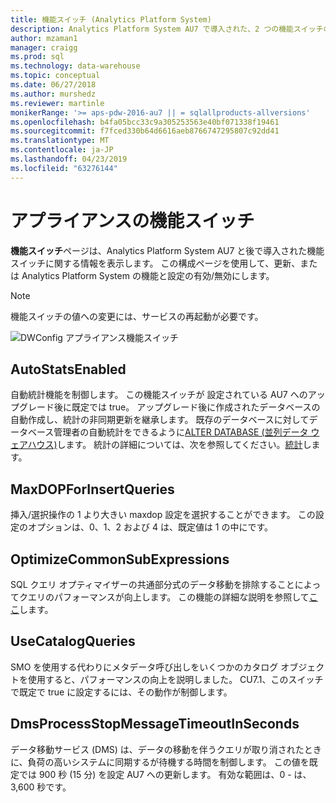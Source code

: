 ```yaml
---
title: 機能スイッチ (Analytics Platform System)
description: Analytics Platform System AU7 で導入された、2 つの機能スイッチの詳細情報を表示します。
author: mzaman1
manager: craigg
ms.prod: sql
ms.technology: data-warehouse
ms.topic: conceptual
ms.date: 06/27/2018
ms.author: murshedz
ms.reviewer: martinle
monikerRange: '>= aps-pdw-2016-au7 || = sqlallproducts-allversions'
ms.openlocfilehash: b4fa05bcc33c9a305253563e40bf071338f19461
ms.sourcegitcommit: f7fced330b64d6616aeb8766747295807c92dd41
ms.translationtype: MT
ms.contentlocale: ja-JP
ms.lasthandoff: 04/23/2019
ms.locfileid: "63276144"
---
```

# <a name="appliance-feature-switches"></a>アプライアンスの機能スイッチ

**機能スイッチ**ページは、Analytics Platform System AU7 と後で導入された機能スイッチに関する情報を表示します。 この構成ページを使用して、更新、または Analytics Platform System の機能と設定の有効/無効にします。

> [!NOTE]
> 機能スイッチの値への変更には、サービスの再起動が必要です。

![DWConfig アプライアンス機能スイッチ](media/feature-switch/SQL_Server_PDW_DWConfig_feature_switch.png "DWConfig アプライアンス機能の切り替え")

## <a name="autostatsenabled"></a>AutoStatsEnabled

自動統計機能を制御します。 この機能スイッチが 設定されている AU7 へのアップグレード後に既定では true。 アップグレード後に作成されたデータベースの自動作成し、統計の非同期更新を継承します。 既存のデータベースに対してデータベース管理者の自動統計をできるように[ALTER DATABASE (並列データ ウェアハウス)](../t-sql/statements/alter-database-transact-sql.md?tabs=sqlpdw)します。 統計の詳細については、次を参照してください。[統計](../relational-databases/statistics/statistics.md)します。

## <a name="maxdopforinsertqueries"></a>MaxDOPForInsertQueries

挿入/選択操作の 1 より大きい maxdop 設定を選択することができます。 この設定のオプションは、0、1、2 および 4 は、既定値は 1 の中にです。

## <a name="optimizecommonsubexpressions"></a>OptimizeCommonSubExpressions

SQL クエリ オプティマイザーの共通部分式のデータ移動を排除することによってクエリのパフォーマンスが向上します。 この機能の詳細な説明を参照して[ここ](common-sub-expression-elimination.md)します。

## <a name="usecatalogqueries"></a>UseCatalogQueries

SMO を使用する代わりにメタデータ呼び出しをいくつかのカタログ オブジェクトを使用すると、パフォーマンスの向上を説明しました。 CU7.1、このスイッチで既定で true に設定するには、その動作が制御します。

## <a name="dmsprocessstopmessagetimeoutinseconds"></a>DmsProcessStopMessageTimeoutInSeconds

データ移動サービス (DMS) は、データの移動を伴うクエリが取り消されたときに、負荷の高いシステムに同期するが待機する時間を制御します。 この値を既定では 900 秒 (15 分) を設定 AU7 への更新します。 有効な範囲は、0 - は、3,600 秒です。
